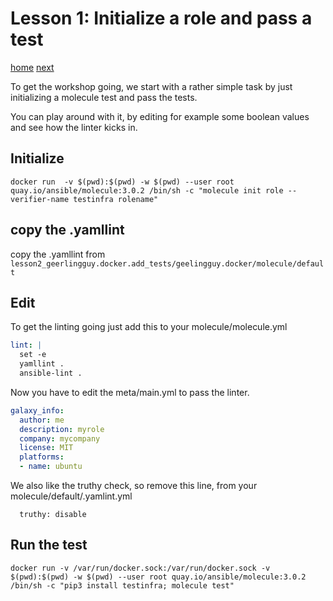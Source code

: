 # Lesson 1: Initialize a role and pass a test

[home](./README.md)
[next](./LESSON2.md)

To get the workshop going, we start with a rather simple task by just initializing a molecule test and pass the tests.

You can play around with it, by editing for example some boolean values and see how the linter kicks in.

## Initialize

```
docker run  -v $(pwd):$(pwd) -w $(pwd) --user root quay.io/ansible/molecule:3.0.2 /bin/sh -c "molecule init role --verifier-name testinfra rolename"
```

## copy the .yamllint

copy the .yamllint from `lesson2_geerlingguy.docker.add_tests/geelingguy.docker/molecule/default`

## Edit

To get the linting going just add this to your molecule/molecule.yml

```yaml
lint: |
  set -e
  yamllint .
  ansible-lint .
```

Now you have to edit the meta/main.yml to pass the linter.

```yaml
galaxy_info:
  author: me
  description: myrole
  company: mycompany
  license: MIT
  platforms:
  - name: ubuntu
```

We also like the truthy check, so remove this line, from your molecule/default/.yamlint.yml

```
  truthy: disable
```

## Run the test

```
docker run -v /var/run/docker.sock:/var/run/docker.sock -v $(pwd):$(pwd) -w $(pwd) --user root quay.io/ansible/molecule:3.0.2 /bin/sh -c "pip3 install testinfra; molecule test"

```